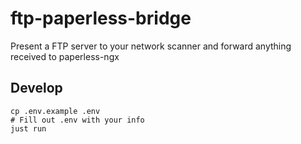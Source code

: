 # ftp-paperless-bridge

Present a FTP server to your network scanner and forward anything received to paperless-ngx

## Develop

```shell
cp .env.example .env
# Fill out .env with your info
just run
```
